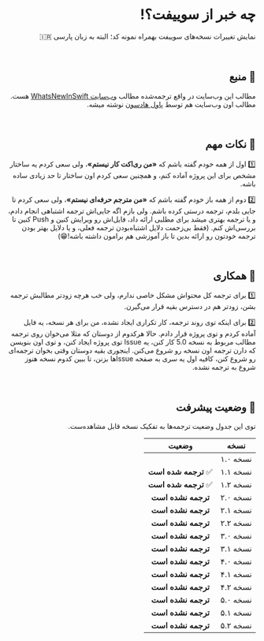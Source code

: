 <div dir='rtl'>

# چه خبر از سوییفت؟!

نمایش تغییرات نسخه‌های سوییفت بهمراه نمونه کد؛ البته به زبان پارسی 🇮🇷

<br>

## 📖 منبع

مطالب این وب‌سایت در واقع ترجمه‌شده مطالب [وب‌سایت WhatsNewInSwift](https://www.whatsnewinswift.com/) هست. مطالب اون وب‌سایت هم توسط [پاول هادسون](https://twitter.com/twostraws) نوشته میشه.

<br>

## 🤪 نکات مهم

1️⃣ اول از همه خودم گفته باشم که **«من ری‌اکت کار نیستم»**، ولی سعی کردم یه ساختار مشخص برای این پروژه آماده کنم، و همچنین سعی کردم اون ساختار تا حد زیادی ساده باشه.

2️⃣ دوم از همه باز خودم گفته باشم که **«من مترجم حرفه‌ای نیستم»**، ولی سعی کردم تا جایی بلدم، ترجمه درستی کرده باشم. ولی بازم اگه جایی‌اش ترجمه اشتباهی انجام دادم، و یا ترجمه بهتری میشد برای مطلبی ارائه داد، فایل‌اش رو ویرایش کنین و Push کنین تا بررسی‌اش کنم. (فقط بی‌زحمت دلایل اشتباه‌بودن ترجمه فعلی، و یا دلایل بهتر بودن ترجمه خودتون رو ارائه بدین تا باز آموزشی هم برامون داشته باشه!😁)

<br>

## 🤝 همکاری

1️⃣ برای ترجمه کل محتواش مشکل خاصی ندارم، ولی خب هرچه زودتر مطالبش ترجمه بشن، زودتر هم در دسترس بقیه قرار می‌گیرن. 

2️⃣ برای اینکه توی روند ترجمه، کار تکراری ایجاد نشده، من برای هر نسخه، یه فایل آماده کردم و توی پروژه قرار دادم. حالا هرکدوم از دوستان که مثلا می‌خوان روی ترجمه مطالب مربوط به نسخه 5.0 کار کنن، یه Issue توی پروژه ایجاد کنن، و توی اون بنویسن که دارن ترجمه اون نسخه رو شروع می‌کنن. اینجوری بقیه دوستان وقتی بخوان ترجمه‌ای رو شروع کنن، کافیه اول یه سری به صفحه Issueها بزنن، تا ببین کدوم نسخه هنوز شروع به ترجمه نشده.

<br>

## 📏 وضعیت پیشرفت

توی این جدول وضعیت ترجمه‌ها به تفکیک نسخه قابل مشاهده‌ست.

| نسخه        | وضعیت           |
|:-------------:|:-------------:|
| نسخه ۱.۰ ||
| نسخه ۱.۱ | ✅ **ترجمه شده است**|
| نسخه ۱.۲ | ✅ **ترجمه شده است**|
| نسخه ۲.۰ | **ترجمه نشده است**|
| نسخه ۲.۱ | **ترجمه نشده است**|
| نسخه ۲.۲ | **ترجمه نشده است**|
| نسخه ۳.۰ | **ترجمه نشده است**|
| نسخه ۳.۱ | **ترجمه نشده است**|
| نسخه ۴.۰ | **ترجمه نشده است**|
| نسخه ۴.۱ | **ترجمه نشده است**|
| نسخه ۴.۲ | **ترجمه نشده است**|
| نسخه ۵.۰ | **ترجمه نشده است**|
| نسخه ۵.۱ | **ترجمه نشده است**|
| نسخه ۵.۲ | **ترجمه نشده است**|

</div>
